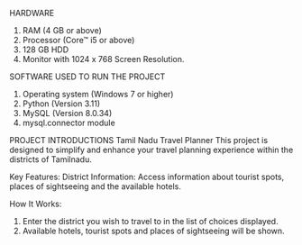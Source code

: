 HARDWARE
1.	RAM (4 GB or above)
2.	Processor (Core™ i5 or above)
3.	128 GB HDD 
4.	Monitor with 1024 x 768 Screen Resolution.

SOFTWARE USED TO RUN THE PROJECT
1.	Operating system (Windows 7 or higher)
2.	Python (Version 3.11)
3.	MySQL (Version 8.0.34)
4.	mysql.connector module

PROJECT INTRODUCTIONS
Tamil Nadu Travel Planner 
This project is designed to simplify and enhance your travel planning experience within the districts of Tamilnadu.

Key Features:
District Information: Access information about tourist spots, places of sightseeing and the available hotels.

How It Works:
1.	Enter the district you wish to travel to in the list of choices displayed.
2.	Available hotels, tourist spots and places of sightseeing will be shown.
